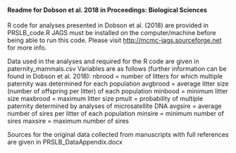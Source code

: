 #### Readme for Dobson et al. 2018 in Proceedings: Biological Sciences ####

R code for analyses presented in Dobson et al. (2018) are provided in PRSLB_code.R
JAGS must be installed on the computer/machine before being able to run this code. Please visit http://mcmc-jags.sourceforge.net for more info.

Data used in the analyses and required for the R code are given in paternity_mammals.csv
Variables are as follows (further information can be found in Dobson et al. 2018):
nbrood = number of litters for which multiple paternity was determined for each population
avgbrood = average litter size (number of offspring per litter) of each population
minbood = minimum litter size
maxbrood = maximum litter size
pmult = probability of multiple paternity determined by analyses of microsatellite DNA
avgsire = average number of sires per litter of each population
minsire = minimum number of sires 
maxsire = maximum number of sires 

Sources for the original data collected from manuscripts with full references are given in PRSLB_DataAppendix.docx